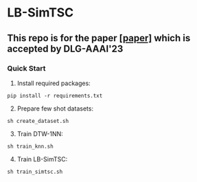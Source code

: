 # LB-SimTSC

## This repo is for the paper [[paper]](https://arxiv.org/abs/2301.04838) which is accepted by DLG-AAAI'23

### Quick Start 
1. Install required packages:
``` 
pip install -r requirements.txt
```
2. Prepare few shot datasets:
``` 
sh create_dataset.sh
```
3. Train DTW-1NN:
```
sh train_knn.sh
```
4. Train LB-SimTSC:
```
sh train_simtsc.sh
```

